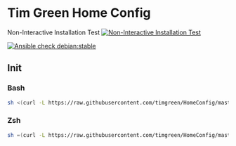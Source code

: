 # Tim Green Home Config

Non-Interactive Installation Test [![Non-Interactive Installation Test](https://travis-ci.org/timgreen/HomeConfig.svg?branch=master)](https://travis-ci.org/timgreen/HomeConfig)

[![Ansible check debian:stable](https://github.com/timgreen/HomeConfig/actions/workflows/ansible-debian-stable.yml/badge.svg)](https://github.com/timgreen/HomeConfig/actions/workflows/ansible-debian-stable.yml)

## Init

### Bash

```bash
sh <(curl -L https://raw.githubusercontent.com/timgreen/HomeConfig/master/init.sh)
```

### Zsh

```zsh
sh =(curl -L https://raw.githubusercontent.com/timgreen/HomeConfig/master/init.sh)
```
